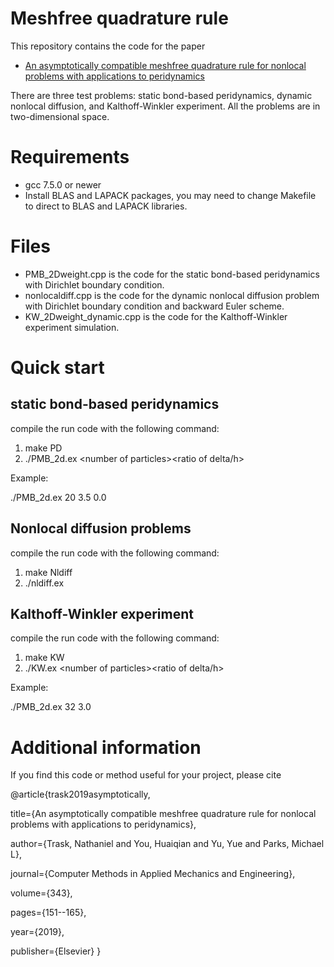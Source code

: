 # Meshfree quadrature rule
This repository contains the code for the paper 

* [An asymptotically compatible meshfree quadrature rule for nonlocal problems with applications to peridynamics](https://www.sciencedirect.com/science/article/pii/S004578251830402X)

There are three test problems: static bond-based peridynamics, dynamic nonlocal diffusion, and Kalthoff-Winkler experiment. All the problems are in two-dimensional space.

# Requirements
* gcc 7.5.0 or newer
* Install BLAS and LAPACK packages, you may need to change Makefile to direct to BLAS and LAPACK libraries.

# Files
* PMB_2Dweight.cpp is the code for the static bond-based peridynamics with Dirichlet boundary condition.
* nonlocaldiff.cpp is the code for the dynamic nonlocal diffusion problem with Dirichlet boundary condition and backward Euler scheme.
* KW_2Dweight_dynamic.cpp is the code for the Kalthoff-Winkler experiment simulation.

# Quick start
## static bond-based peridynamics

compile the run code with the following command:

1. make PD
2. ./PMB_2d.ex \<number of particles\>\<ratio of delta/h\>

Example:

./PMB_2d.ex 20 3.5 0.0

## Nonlocal diffusion problems

compile the run code with the following command:

1. make Nldiff
2. ./nldiff.ex 

## Kalthoff-Winkler experiment

compile the run code with the following command:

1. make KW
2. ./KW.ex \<number of particles\>\<ratio of delta/h\>

Example:

./PMB_2d.ex 32 3.0


# Additional information 

If you find this code or method useful for your project, please cite

@article{trask2019asymptotically,

  title={An asymptotically compatible meshfree quadrature rule for nonlocal problems with applications to peridynamics},
  
  author={Trask, Nathaniel and You, Huaiqian and Yu, Yue and Parks, Michael L},
  
  journal={Computer Methods in Applied Mechanics and Engineering},
  
  volume={343},
  
  pages={151--165},
  
  year={2019},
  
  publisher={Elsevier}
}

